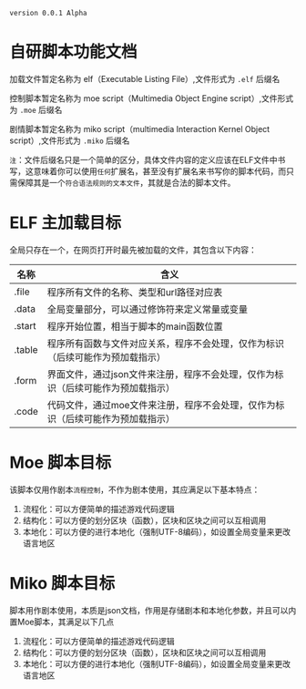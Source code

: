 `version 0.0.1 Alpha`

# 自研脚本功能文档

加载文件暂定名称为 elf（Executable Listing File）,文件形式为 `.elf` 后缀名

控制脚本暂定名称为 moe script（Multimedia Object Engine script）,文件形式为 `.moe` 后缀名

剧情脚本暂定名称为 miko script（multimedia Interaction Kernel Object script）,文件形式为 `.miko` 后缀名

`注`：文件后缀名只是一个简单的区分，具体文件内容的定义应该在ELF文件中书写，这意味着你可以使用`任何`扩展名，甚至没有扩展名来书写你的脚本代码，而只需保障其是一个`符合语法规则的文本文件`，其就是合法的脚本文件。

# ELF 主加载目标

全局只存在一个，在网页打开时最先被加载的文件，其包含以下内容：

| 名称 | 含义 |
|--|--|
| .file | 程序所有文件的名称、类型和url路径对应表 |
| .data | 全局变量部分，可以通过修饰符来定义常量或变量 |
| .start | 程序开始位置，相当于脚本的main函数位置 |
| .table | 程序所有函数与文件对应关系，程序不会处理，仅作为标识（后续可能作为预加载指示） |
| .form | 界面文件，通过json文件来注册，程序不会处理，仅作为标识（后续可能作为预加载指示） |
| .code | 代码文件，通过moe文件来注册，程序不会处理，仅作为标识（后续可能作为预加载指示） |

# Moe 脚本目标

该脚本仅用作剧本`流程控制`，不作为剧本使用，其应满足以下基本特点：

1. 流程化：可以方便简单的描述游戏代码逻辑
2. 结构化：可以方便的划分区块（函数），区块和区块之间可以互相调用
3. 本地化：可以方便的进行本地化（强制UTF-8编码），如设置全局变量来更改语言地区

# Miko 脚本目标

脚本用作剧本使用，本质是json文档，作用是存储剧本和本地化参数，并且可以内置Moe脚本，其满足以下几点

1. 流程化：可以方便简单的描述游戏代码逻辑
2. 结构化：可以方便的划分区块（函数），区块和区块之间可以互相调用
3. 本地化：可以方便的进行本地化（强制UTF-8编码），如设置全局变量来更改语言地区

